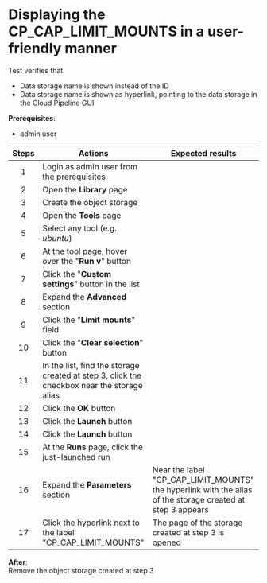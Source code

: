 # Displaying the CP_CAP_LIMIT_MOUNTS in a user-friendly manner

Test verifies that
- Data storage name is shown instead of the ID
- Data storage name is shown as hyperlink, pointing to the data storage in the Cloud Pipeline GUI

**Prerequisites**:

- admin user

| Steps | Actions | Expected results |
| :---: | --- | --- |
| 1 | Login as admin user from the prerequisites | |
| 2 | Open the **Library** page | |
| 3 | Create the object storage | |
| 4 | Open the **Tools** page | |
| 5 | Select any tool (e.g. _ubuntu_) | |
| 6 | At the tool page, hover over the "**Run v**" button | |
| 7 | Click the "**Custom settings**" button in the list | |
| 8 | Expand the **Advanced** section | |
| 9 | Click the "**Limit mounts**" field | |
| 10 | Click the "**Clear selection**" button | |
| 11 | In the list, find the storage created at step 3, click the checkbox near the storage alias | |
| 12 | Click the **OK** button | |
| 13 | Click the **Launch** button | |
| 14 | Click the **Launch** button | |
| 15 | At the **Runs** page, click the just-launched run | |
| 16 | Expand the **Parameters** section | Near the label "CP\_CAP\_LIMIT\_MOUNTS" the hyperlink with the alias of the storage created at step 3 appears |
| 17 | Click the hyperlink next to the label "CP\_CAP\_LIMIT\_MOUNTS" | The page of the storage created at step 3 is opened |

**After**:  
Remove the object storage created at step 3